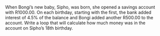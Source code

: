 When Bongi’s new baby, Sipho, was born, she opened a savings account with R1000.00. On each birthday,
starting with the first, the bank added interest of 4.5% of the balance and Bongi added another R500.00 to
the account. Write a loop that will calculate how much money was in the account on Sipho’s 18th birthday.
